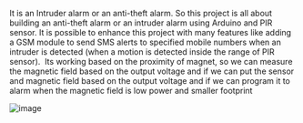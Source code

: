 It is an Intruder alarm or an anti-theft alarm. So this project is all about building an anti-theft alarm or an intruder alarm using Arduino and PIR sensor. It is possible to enhance this project with many features like adding a GSM module to send SMS alerts to specified mobile numbers when an intruder is detected (when a motion is detected inside the range of PIR sensor).  Its working based on the proximity of magnet, so we can measure the magnetic field based on the output voltage and if we can put the sensor and magnetic field based on the output voltage and if we can program it to alarm when the magnetic field is low power and smaller footprint

![image](https://github.com/archit-shukla/burglar_alarm/assets/51248075/56fec31c-7a3e-4cc2-8a34-5593d3ea39fd)

